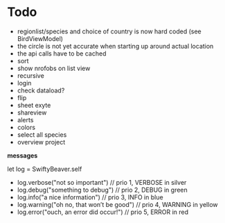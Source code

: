 #  Todo

- regionlist/species and choice of country is now hard coded (see BirdViewModel)
- the circle is not yet accurate when starting up around actual location
- the api calls have to be cached
- sort
- show nrofobs on list view
- recursive 
- login 
- check dataload?
- flip 
- sheet exyte
- shareview
- alerts
- colors
- select all species
- overview project 

**messages**

let log = SwiftyBeaver.self

- log.verbose("not so important")  // prio 1, VERBOSE in silver
- log.debug("something to debug")  // prio 2, DEBUG in green
- log.info("a nice information")   // prio 3, INFO in blue
- log.warning("oh no, that won’t be good")  // prio 4, WARNING in yellow
- log.error("ouch, an error did occur!")  // prio 5, ERROR in red


